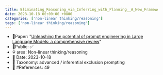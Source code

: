 ```yaml
---
title: Eliminating_Reasoning_via_Inferring_with_Planning__A_New_Framework_to_Guide_LLMs'_Non-linear_Thinking
date: 2023-10-18 00:00:00 +0800
categories: ['non-linear thinking/reasoning']
tags: ['non-linear thinking/reasoning']
---
```


- 📙Paper: "[Unleashing the potential of prompt engineering in Large Language Models: a comprehensive review](https://www.semanticscholar.org/paper/Unleashing-the-potential-of-prompt-engineering-in-a-Chen-Zhang/595c8d39a6155354fd7d8f62a4441be5c82e68da)"
- 🔑Public: ✅
- ⚲ area: Non-linear thinking/reasoning
- 📅 Date: 2023-10-18
- 🔎 Taxonomy: advanced / inferential exclusion prompting
- 📝 #References: 49
